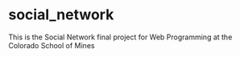 social_network
==============

This is the Social Network final project for Web Programming at the Colorado School of Mines
